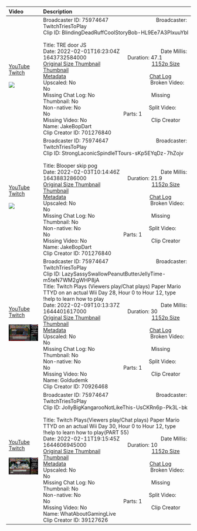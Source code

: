|Video|Description|
|:---|:---|
|[YouTube](https://www.youtube.com/)<br>[Twitch](https://clips.twitch.tv/BlindingDeadRuffCoolStoryBob-HL9Ee7A3PIxuuYbl)<br><br>[<img src="../../../../../75974647/clips/thumbnails_1152p/2022/2/1643732584000_2022_02_01T16_23_04Z_75974647_BlindingDeadRuffCoolStoryBob-HL9Ee7A3PIxuuYbl_clips_thumbnails_1152p_AT-cm%7CyptMyxy_RHuwNzyMbrmG5Q-preview-2048x1152.jpg" width="200">](https://www.youtube.com/)|Broadcaster ID: 75974647          Broadcaster: TwitchTriesToPlay<br>Clip ID: BlindingDeadRuffCoolStoryBob-HL9Ee7A3PIxuuYbl             <br>Title: TRE door JS <br>Date: 2022-02-01T16:23:04Z        Date Millis: 1643732584000        Duration: 47.1<br>[Original Size Thumbnail](../../../../../75974647/clips/thumbnails_orig/2022/2/1643732584000_2022_02_01T16_23_04Z_75974647_BlindingDeadRuffCoolStoryBob-HL9Ee7A3PIxuuYbl_clips_thumbnails_orig_AT-cm%7CyptMyxy_RHuwNzyMbrmG5Q-preview-0x0.jpg)          [1152p Size Thumbnail](../../../../../75974647/clips/thumbnails_1152p/2022/2/1643732584000_2022_02_01T16_23_04Z_75974647_BlindingDeadRuffCoolStoryBob-HL9Ee7A3PIxuuYbl_clips_thumbnails_1152p_AT-cm%7CyptMyxy_RHuwNzyMbrmG5Q-preview-2048x1152.jpg)<br>[Metadata](../../../../../75974647/clips/metadata/2022/2/1643732584000_2022_02_01T16_23_04Z_75974647_BlindingDeadRuffCoolStoryBob-HL9Ee7A3PIxuuYbl_clip_metadata.json)                 [Chat Log](../../../../../75974647/clips/chatlogs/2022/2/2022-02-01T16_23_04Z_75974647_BlindingDeadRuffCoolStoryBob-HL9Ee7A3PIxuuYbl_chat.json)<br>Upscaled: No                Broken Video: No<br>Missing Chat Log: No           Missing Thumbnail: No<br>Non-native: No              Split Video: No               Parts: 1<br>Missing Video: No              Clip Creator Name: JakeBopDart<br>Clip Creator ID: 701276840
|[YouTube](https://www.youtube.com/)<br>[Twitch](https://clips.twitch.tv/StrongLaconicSpindleTTours-sKp5EYqDz-7hZojv)<br><br>[<img src="../../../../../75974647/clips/thumbnails_1152p/2022/2/1643883286000_2022_02_03T10_14_46Z_75974647_StrongLaconicSpindleTTours-sKp5EYqDz-7hZojv_clips_thumbnails_1152p_AT-cm%7CA9flErCqeRGKg8_u4WaI7w-preview-2048x1152.jpg" width="200">](https://www.youtube.com/)|Broadcaster ID: 75974647          Broadcaster: TwitchTriesToPlay<br>Clip ID: StrongLaconicSpindleTTours-sKp5EYqDz-7hZojv             <br>Title: Blooper skip pog<br>Date: 2022-02-03T10:14:46Z        Date Millis: 1643883286000        Duration: 21.9<br>[Original Size Thumbnail](../../../../../75974647/clips/thumbnails_orig/2022/2/1643883286000_2022_02_03T10_14_46Z_75974647_StrongLaconicSpindleTTours-sKp5EYqDz-7hZojv_clips_thumbnails_orig_AT-cm%7CA9flErCqeRGKg8_u4WaI7w-preview-0x0.jpg)          [1152p Size Thumbnail](../../../../../75974647/clips/thumbnails_1152p/2022/2/1643883286000_2022_02_03T10_14_46Z_75974647_StrongLaconicSpindleTTours-sKp5EYqDz-7hZojv_clips_thumbnails_1152p_AT-cm%7CA9flErCqeRGKg8_u4WaI7w-preview-2048x1152.jpg)<br>[Metadata](../../../../../75974647/clips/metadata/2022/2/1643883286000_2022_02_03T10_14_46Z_75974647_StrongLaconicSpindleTTours-sKp5EYqDz-7hZojv_clip_metadata.json)                 [Chat Log](../../../../../75974647/clips/chatlogs/2022/2/2022-02-03T10_14_46Z_75974647_StrongLaconicSpindleTTours-sKp5EYqDz-7hZojv_chat.json)<br>Upscaled: No                Broken Video: No<br>Missing Chat Log: No           Missing Thumbnail: No<br>Non-native: No              Split Video: No               Parts: 1<br>Missing Video: No              Clip Creator Name: JakeBopDart<br>Clip Creator ID: 701276840
|[YouTube](https://www.youtube.com/)<br>[Twitch](https://clips.twitch.tv/LazySassySwallowPeanutButterJellyTime-m5teN7WM2gWHP8jA)<br><br>[<img src="../../../../../75974647/clips/thumbnails_1152p/2022/2/1644401617000_2022_02_09T10_13_37Z_75974647_LazySassySwallowPeanutButterJellyTime-m5teN7WM2gWHP8jA_clips_thumbnails_1152p_44648851308-offset-36834-preview-2048x1152.jpg" width="200">](https://www.youtube.com/)|Broadcaster ID: 75974647          Broadcaster: TwitchTriesToPlay<br>Clip ID: LazySassySwallowPeanutButterJellyTime-m5teN7WM2gWHP8jA             <br>Title: Twitch Plays (Viewers play/Chat plays) Paper Mario TTYD on an actual Wii Day 28, Hour 0 to Hour 12, type !help to learn how to play<br>Date: 2022-02-09T10:13:37Z        Date Millis: 1644401617000        Duration: 30<br>[Original Size Thumbnail](../../../../../75974647/clips/thumbnails_orig/2022/2/1644401617000_2022_02_09T10_13_37Z_75974647_LazySassySwallowPeanutButterJellyTime-m5teN7WM2gWHP8jA_clips_thumbnails_orig_44648851308-offset-36834-preview-0x0.jpg)          [1152p Size Thumbnail](../../../../../75974647/clips/thumbnails_1152p/2022/2/1644401617000_2022_02_09T10_13_37Z_75974647_LazySassySwallowPeanutButterJellyTime-m5teN7WM2gWHP8jA_clips_thumbnails_1152p_44648851308-offset-36834-preview-2048x1152.jpg)<br>[Metadata](../../../../../75974647/clips/metadata/2022/2/1644401617000_2022_02_09T10_13_37Z_75974647_LazySassySwallowPeanutButterJellyTime-m5teN7WM2gWHP8jA_clip_metadata.json)                 [Chat Log](../../../../../75974647/clips/chatlogs/2022/2/2022-02-09T10_13_37Z_75974647_LazySassySwallowPeanutButterJellyTime-m5teN7WM2gWHP8jA_chat.json)<br>Upscaled: No                Broken Video: No<br>Missing Chat Log: No           Missing Thumbnail: No<br>Non-native: No              Split Video: No               Parts: 1<br>Missing Video: No              Clip Creator Name: Goldudemk<br>Clip Creator ID: 70926468
|[YouTube](https://www.youtube.com/)<br>[Twitch](https://clips.twitch.tv/JollyBigKangarooNotLikeThis-UsCKRn6p-Pk3L-bk)<br><br>[<img src="../../../../../75974647/clips/thumbnails_1152p/2022/2/1644606945000_2022_02_11T19_15_45Z_75974647_JollyBigKangarooNotLikeThis-UsCKRn6p-Pk3L-bk_clips_thumbnails_1152p_vod-1294629262-offset-2-preview-2048x1152.jpg" width="200">](https://www.youtube.com/)|Broadcaster ID: 75974647          Broadcaster: TwitchTriesToPlay<br>Clip ID: JollyBigKangarooNotLikeThis-UsCKRn6p-Pk3L-bk             <br>Title: Twitch Plays(Viewers play/Chat plays) Paper Mario TTYD on an actual Wii Day 30, Hour 0 to Hour 12, type !help to learn how to play(PART 55)<br>Date: 2022-02-11T19:15:45Z        Date Millis: 1644606945000        Duration: 10<br>[Original Size Thumbnail](../../../../../75974647/clips/thumbnails_orig/2022/2/1644606945000_2022_02_11T19_15_45Z_75974647_JollyBigKangarooNotLikeThis-UsCKRn6p-Pk3L-bk_clips_thumbnails_orig_vod-1294629262-offset-2-preview-0x0.jpg)          [1152p Size Thumbnail](../../../../../75974647/clips/thumbnails_1152p/2022/2/1644606945000_2022_02_11T19_15_45Z_75974647_JollyBigKangarooNotLikeThis-UsCKRn6p-Pk3L-bk_clips_thumbnails_1152p_vod-1294629262-offset-2-preview-2048x1152.jpg)<br>[Metadata](../../../../../75974647/clips/metadata/2022/2/1644606945000_2022_02_11T19_15_45Z_75974647_JollyBigKangarooNotLikeThis-UsCKRn6p-Pk3L-bk_clip_metadata.json)                 [Chat Log](../../../../../75974647/clips/chatlogs/2022/2/2022-02-11T19_15_45Z_75974647_JollyBigKangarooNotLikeThis-UsCKRn6p-Pk3L-bk_chat.json)<br>Upscaled: No                Broken Video: No<br>Missing Chat Log: No           Missing Thumbnail: No<br>Non-native: No              Split Video: No               Parts: 1<br>Missing Video: No              Clip Creator Name: WhatAboutGamingLive<br>Clip Creator ID: 39127626
